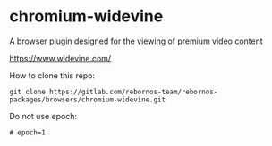 # chromium-widevine

A browser plugin designed for the viewing of premium video content

https://www.widevine.com/

How to clone this repo:

```
git clone https://gitlab.com/rebornos-team/rebornos-packages/browsers/chromium-widevine.git
```

Do not use epoch:

```
# epoch=1
```

